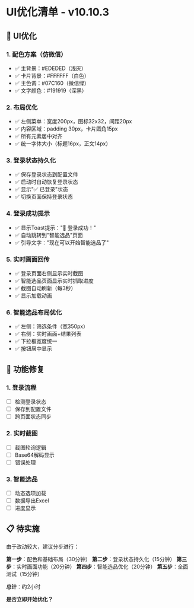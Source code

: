 # UI优化清单 - v10.10.3

## 🎨 **UI优化**

### 1. 配色方案（仿微信）
- ✅ 主背景：#EDEDED（浅灰）
- ✅ 卡片背景：#FFFFFF（白色）
- ✅ 主色调：#07C160（微信绿）
- ✅ 文字颜色：#191919（深黑）

### 2. 布局优化
- ✅ 左侧菜单：宽度200px，图标32x32，间距20px
- ✅ 内容区域：padding 30px，卡片圆角15px
- ✅ 所有元素居中对齐
- ✅ 统一字体大小（标题16px，正文14px）

### 3. 登录状态持久化
- ✅ 保存登录状态到配置文件
- ✅ 启动时自动恢复登录状态
- ✅ 显示"✅ 已登录"状态
- ✅ 切换页面保持登录状态

### 4. 登录成功提示
- ✅ 显示Toast提示："🎉 登录成功！"
- ✅ 自动跳转到"智能选品"页面
- ✅ 引导文字："现在可以开始智能选品了"

### 5. 实时画面回传
- ✅ 登录页面右侧显示实时截图
- ✅ 智能选品页面显示实时抓取进度
- ✅ 截图自动刷新（每3秒）
- ✅ 显示加载动画

### 6. 智能选品布局优化
- ✅ 左侧：筛选条件（宽350px）
- ✅ 右侧：实时画面+结果列表
- ✅ 下拉框宽度统一
- ✅ 按钮居中显示

## 🔧 **功能修复**

### 1. 登录流程
- [ ] 检测登录状态
- [ ] 保存到配置文件
- [ ] 跨页面状态同步

### 2. 实时截图
- [ ] 截图轮询逻辑
- [ ] Base64解码显示
- [ ] 错误处理

### 3. 智能选品
- [ ] 动态选项加载
- [ ] 数据导出Excel
- [ ] 进度显示

## 📋 **待实施**

由于改动较大，建议分步进行：

**第一步**：配色和基础布局（30分钟）
**第二步**：登录状态持久化（15分钟）
**第三步**：实时画面功能（20分钟）
**第四步**：智能选品优化（20分钟）
**第五步**：全面测试（15分钟）

**总计**：约2小时

**是否立即开始优化？**

